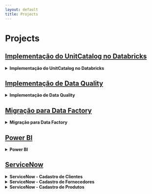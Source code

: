 ```yaml
---
layout: default
title: Projects
---
```


# Projects

## [Implementação do UnitCatalog no Databricks](#project1)

<details>
  <summary><strong>Implementação do UnitCatalog no Databricks</strong></summary>
  <p>Projeto para implementação do Unit Catalog</p>
  
  **Time:** 7 Profissionais  
  **Meu Papel:** Engenharia de Dados
  
  **Technologies:**  
  - Databricks  
  - Unity Catalog  
  - Data Lake  
  - Azure

  **Stack de Desenvolvimento:**  
  - SQL  
  - Python

  **Challenges:**  
  - Quantidade e Volume de dados

  **Results:**  
  - Simplificação do processo  
  - Economia de recursos  
  - Modernização e democratização dos dados
</details>

## [Implementação de Data Quality](#project2)

<details>
  <summary><strong>Implementação de Data Quality</strong></summary>
  <p>Criação do Processo de Data Quality</p>

  **Technologies:**  
  - Technology 1  
  - Technology 2  
  - Technology 3

  **Challenges:**  
  - Describe the challenges faced during the project.

  **Results:**  
  - Explain the results and outcomes of the project.
</details>

## [Migração para Data Factory](#project3)

<details>
  <summary><strong>Migração para Data Factory</strong></summary>
  <p>Migração dos processos de ETL do Microsoft Integration Services para o Azure Data Factory.</p>

  **Time:** 3 Profissionais  
  **Meu Papel:** Engenharia de Dados  
  **Stack do Projeto:**  
  - SQL

  **Technologies:**  
  - Microsoft Integration Services  
  - Azure Data Factory  
  - SQL Database

  **Challenges:**  
  - Muitos processos  
  - Review de processos e códigos

  **Results:**  
  - Revisão dos processos  
  - Limpeza de processos e tabelas  
  - Melhorias de código  
  - Melhor desempenho na atualização das tabelas  
  - Maior estabilidade do processo
</details>

## [Power BI](#project4)

<details>
  <summary><strong>Power BI</strong></summary>
  <p>Migração dos processos de ETL do Microsoft Integration Services para o Azure Data Factory.</p>

  **Technologies:**  
  - SSIS  
  - Data Factory  
  - SQL Database

  **Challenges:**  
  - Muitos processos  
  - Review de processos e códigos

  **Results:**  
  - Modernização  
  - Escalabilidade  
  - Versionamento
</details>

## [ServiceNow](#project5)

<details>
  <summary><strong>ServiceNow - Cadastro de Clientes</strong></summary>
  <p>Master Data para Cadastro de Clientes.</p>

  **Technologies:**  
  - SSIS  
  - Data Factory  
  - SQL Database

  **Challenges:**  
  - Muitos processos  
  - Review de processos e códigos

  **Results:**  
  - Modernização  
  - Escalabilidade  
  - Versionamento
</details>

<details>
  <summary><strong>ServiceNow - Cadastro de Fornecedores</strong></summary>
  <p>Master Data para Cadastro de Fornecedores.</p>

  **Technologies:**  
  - SSIS  
  - Data Factory  
  - SQL Database

  **Challenges:**  
  - Muitos processos  
  - Review de processos e códigos

  **Results:**  
  - Modernização  
  - Escalabilidade  
  - Versionamento
</details>

<details>
  <summary><strong>ServiceNow - Cadastro de Produtos</strong></summary>
  <p>Master Data para Cadastro de Produtos.</p>

  **Technologies:**  
  - SSIS  
  -
